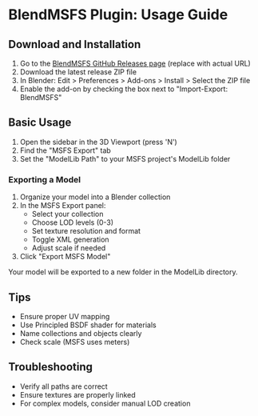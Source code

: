 # BlendMSFS Plugin: Usage Guide

## Download and Installation

1. Go to the [BlendMSFS GitHub Releases page](https://github.com/username/BlendMSFS/releases) (replace with actual URL)
2. Download the latest release ZIP file
3. In Blender: Edit > Preferences > Add-ons > Install > Select the ZIP file
4. Enable the add-on by checking the box next to "Import-Export: BlendMSFS"

## Basic Usage

1. Open the sidebar in the 3D Viewport (press 'N')
2. Find the "MSFS Export" tab
3. Set the "ModelLib Path" to your MSFS project's ModelLib folder

### Exporting a Model

1. Organize your model into a Blender collection
2. In the MSFS Export panel:
   - Select your collection
   - Choose LOD levels (0-3)
   - Set texture resolution and format
   - Toggle XML generation
   - Adjust scale if needed
3. Click "Export MSFS Model"

Your model will be exported to a new folder in the ModelLib directory.

## Tips

- Ensure proper UV mapping
- Use Principled BSDF shader for materials
- Name collections and objects clearly
- Check scale (MSFS uses meters)

## Troubleshooting

- Verify all paths are correct
- Ensure textures are properly linked
- For complex models, consider manual LOD creation